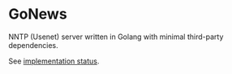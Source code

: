 # GoNews

NNTP (Usenet) server written in Golang with minimal third-party dependencies.

See [implementation status](/doc/implementation.md).
